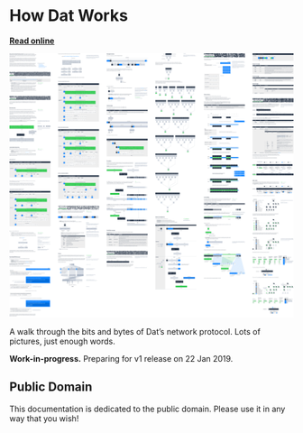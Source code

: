 # How Dat Works

[**Read online**](https://vtduncan.github.io/how-dat-works/)

![Overview screenshot of documentation](png/screenshot.png)

A walk through the bits and bytes of Dat’s network protocol. Lots of pictures, just enough words.

**Work-in-progress.** Preparing for v1 release on 22 Jan 2019.

## Public Domain

This documentation is dedicated to the public domain. Please use it in any way that you wish!
